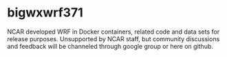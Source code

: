 # bigwxwrf371
NCAR developed WRF in Docker containers, related code and data sets for release purposes.
Unsupported by NCAR staff, but community discussions and feedback will be channeled through google group or here on github.
